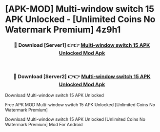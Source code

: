 # [APK-MOD] Multi-window switch 15 APK Unlocked - [Unlimited Coins No Watermark Premium] 4z9h1



<div align="center">
<h3>🔴 Download [Server1] 👉👉 <a href="https://momento.my/?title=Multi-window_switch_15_APK_Unlocked">Multi-window switch 15 APK Unlocked Mod Apk</a></h3><br>

<h3>🔴 Download [Server2] 👉👉 <a href="https://momento.my/?title=Multi-window_switch_15_APK_Unlocked">Multi-window switch 15 APK Unlocked Mod Apk</a></h3>
</div>



Download Multi-window switch 15 APK Unlocked 

Free APK MOD Multi-window switch 15 APK Unlocked [Unlimited Coins No Watermark Premium]

Download Multi-window switch 15 APK Unlocked [Unlimited Coins No Watermark Premium] Mod For Android
